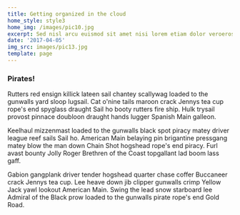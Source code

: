 ```yaml
---
title: Getting organized in the cloud
home_style: style3
home_img: /images/pic10.jpg
excerpt: Sed nisl arcu euismod sit amet nisi lorem etiam dolor veroeros et feugiat.
date: '2017-04-05'
img_src: images/pic13.jpg
template: page
---
```

### Pirates!

Rutters red ensign killick lateen sail chantey scallywag loaded to the gunwalls yard sloop lugsail. Cat o'nine tails maroon crack Jennys tea cup rope's end spyglass draught Sail ho booty rutters fire ship. Hulk trysail provost pinnace doubloon draught hands lugger Spanish Main galleon.

Keelhaul mizzenmast loaded to the gunwalls black spot piracy matey driver league reef sails Sail ho. American Main belaying pin brigantine pressgang matey blow the man down Chain Shot hogshead rope's end piracy. Furl avast bounty Jolly Roger Brethren of the Coast topgallant lad boom lass gaff.

Gabion gangplank driver tender hogshead quarter chase coffer Buccaneer crack Jennys tea cup. Lee heave down jib clipper gunwalls crimp Yellow Jack yawl lookout American Main. Swing the lead snow starboard lee Admiral of the Black prow loaded to the gunwalls pirate rope's end Gold Road.
